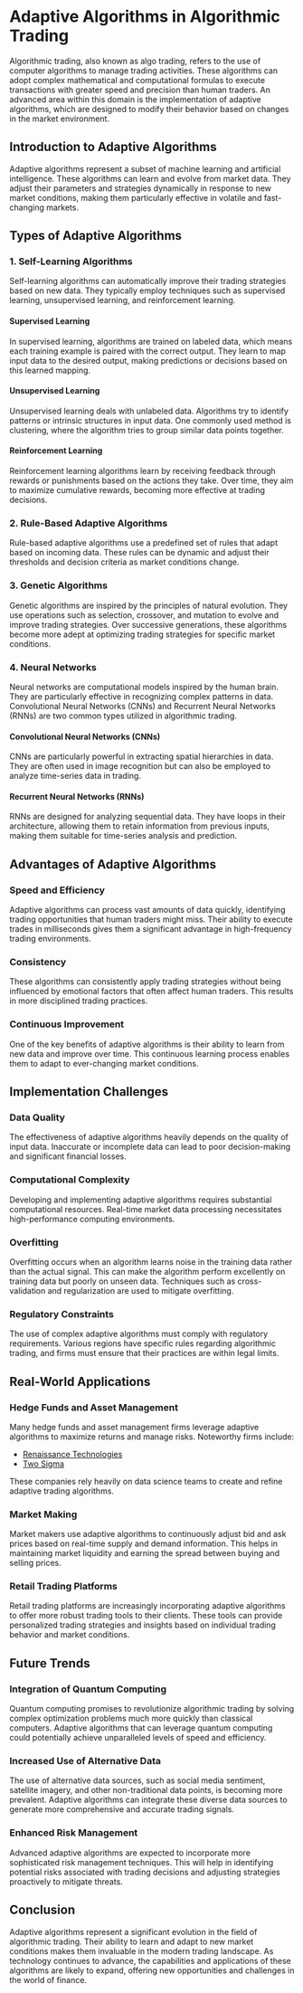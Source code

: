 # Adaptive Algorithms in Algorithmic Trading

Algorithmic trading, also known as algo trading, refers to the use of computer algorithms to manage trading activities. These algorithms can adopt complex mathematical and computational formulas to execute transactions with greater speed and precision than human traders. An advanced area within this domain is the implementation of adaptive algorithms, which are designed to modify their behavior based on changes in the market environment.

## Introduction to Adaptive Algorithms

Adaptive algorithms represent a subset of machine learning and artificial intelligence. These algorithms can learn and evolve from market data. They adjust their parameters and strategies dynamically in response to new market conditions, making them particularly effective in volatile and fast-changing markets.

## Types of Adaptive Algorithms

### 1. Self-Learning Algorithms

Self-learning algorithms can automatically improve their trading strategies based on new data. They typically employ techniques such as supervised learning, unsupervised learning, and reinforcement learning.

#### Supervised Learning
In supervised learning, algorithms are trained on labeled data, which means each training example is paired with the correct output. They learn to map input data to the desired output, making predictions or decisions based on this learned mapping.

#### Unsupervised Learning
Unsupervised learning deals with unlabeled data. Algorithms try to identify patterns or intrinsic structures in input data. One commonly used method is clustering, where the algorithm tries to group similar data points together.

#### Reinforcement Learning
Reinforcement learning algorithms learn by receiving feedback through rewards or punishments based on the actions they take. Over time, they aim to maximize cumulative rewards, becoming more effective at trading decisions.

### 2. Rule-Based Adaptive Algorithms

Rule-based adaptive algorithms use a predefined set of rules that adapt based on incoming data. These rules can be dynamic and adjust their thresholds and decision criteria as market conditions change.

### 3. Genetic Algorithms

Genetic algorithms are inspired by the principles of natural evolution. They use operations such as selection, crossover, and mutation to evolve and improve trading strategies. Over successive generations, these algorithms become more adept at optimizing trading strategies for specific market conditions.

### 4. Neural Networks

Neural networks are computational models inspired by the human brain. They are particularly effective in recognizing complex patterns in data. Convolutional Neural Networks (CNNs) and Recurrent Neural Networks (RNNs) are two common types utilized in algorithmic trading.

#### Convolutional Neural Networks (CNNs)
CNNs are particularly powerful in extracting spatial hierarchies in data. They are often used in image recognition but can also be employed to analyze time-series data in trading.

#### Recurrent Neural Networks (RNNs)
RNNs are designed for analyzing sequential data. They have loops in their architecture, allowing them to retain information from previous inputs, making them suitable for time-series analysis and prediction.

## Advantages of Adaptive Algorithms

### Speed and Efficiency
Adaptive algorithms can process vast amounts of data quickly, identifying trading opportunities that human traders might miss. Their ability to execute trades in milliseconds gives them a significant advantage in high-frequency trading environments.

### Consistency
These algorithms can consistently apply trading strategies without being influenced by emotional factors that often affect human traders. This results in more disciplined trading practices.

### Continuous Improvement
One of the key benefits of adaptive algorithms is their ability to learn from new data and improve over time. This continuous learning process enables them to adapt to ever-changing market conditions.

## Implementation Challenges

### Data Quality
The effectiveness of adaptive algorithms heavily depends on the quality of input data. Inaccurate or incomplete data can lead to poor decision-making and significant financial losses.

### Computational Complexity
Developing and implementing adaptive algorithms requires substantial computational resources. Real-time market data processing necessitates high-performance computing environments.

### Overfitting
Overfitting occurs when an algorithm learns noise in the training data rather than the actual signal. This can make the algorithm perform excellently on training data but poorly on unseen data. Techniques such as cross-validation and regularization are used to mitigate overfitting.

### Regulatory Constraints
The use of complex adaptive algorithms must comply with regulatory requirements. Various regions have specific rules regarding algorithmic trading, and firms must ensure that their practices are within legal limits.

## Real-World Applications

### Hedge Funds and Asset Management

Many hedge funds and asset management firms leverage adaptive algorithms to maximize returns and manage risks. Noteworthy firms include:

- [Renaissance Technologies](https://www.rentech.com/)
- [Two Sigma](https://www.twosigma.com/)

These companies rely heavily on data science teams to create and refine adaptive trading algorithms.

### Market Making

Market makers use adaptive algorithms to continuously adjust bid and ask prices based on real-time supply and demand information. This helps in maintaining market liquidity and earning the spread between buying and selling prices.

### Retail Trading Platforms

Retail trading platforms are increasingly incorporating adaptive algorithms to offer more robust trading tools to their clients. These tools can provide personalized trading strategies and insights based on individual trading behavior and market conditions.

## Future Trends

### Integration of Quantum Computing

Quantum computing promises to revolutionize algorithmic trading by solving complex optimization problems much more quickly than classical computers. Adaptive algorithms that can leverage quantum computing could potentially achieve unparalleled levels of speed and efficiency.

### Increased Use of Alternative Data

The use of alternative data sources, such as social media sentiment, satellite imagery, and other non-traditional data points, is becoming more prevalent. Adaptive algorithms can integrate these diverse data sources to generate more comprehensive and accurate trading signals.

### Enhanced Risk Management

Advanced adaptive algorithms are expected to incorporate more sophisticated risk management techniques. This will help in identifying potential risks associated with trading decisions and adjusting strategies proactively to mitigate threats.

## Conclusion

Adaptive algorithms represent a significant evolution in the field of algorithmic trading. Their ability to learn and adapt to new market conditions makes them invaluable in the modern trading landscape. As technology continues to advance, the capabilities and applications of these algorithms are likely to expand, offering new opportunities and challenges in the world of finance.
